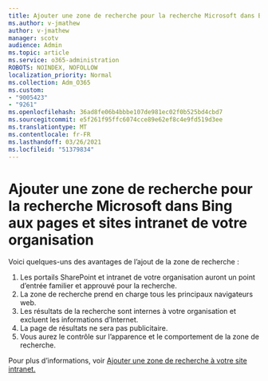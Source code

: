 ```yaml
---
title: Ajouter une zone de recherche pour la recherche Microsoft dans Bing aux pages et sites intranet de votre organisation
ms.author: v-jmathew
author: v-jmathew
manager: scotv
audience: Admin
ms.topic: article
ms.service: o365-administration
ROBOTS: NOINDEX, NOFOLLOW
localization_priority: Normal
ms.collection: Adm_O365
ms.custom:
- "9005423"
- "9261"
ms.openlocfilehash: 36ad8fe06b4bbbe107de981ec02f0b525bd4cbd7
ms.sourcegitcommit: e5f261f95ffc6074cce89e62ef8c4e9fd519d3ee
ms.translationtype: MT
ms.contentlocale: fr-FR
ms.lasthandoff: 03/26/2021
ms.locfileid: "51379834"
---
```

# <a name="add-a-search-box-for-microsoft-search-in-bing-to-your-organizations-intranet-sites-and-pages"></a>Ajouter une zone de recherche pour la recherche Microsoft dans Bing aux pages et sites intranet de votre organisation

Voici quelques-uns des avantages de l’ajout de la zone de recherche :

1. Les portails SharePoint et intranet de votre organisation auront un point d’entrée familier et approuvé pour la recherche.
2. La zone de recherche prend en charge tous les principaux navigateurs web.
3. Les résultats de la recherche sont internes à votre organisation et excluent les informations d’Internet.
4. La page de résultats ne sera pas publicitaire.
5. Vous aurez le contrôle sur l’apparence et le comportement de la zone de recherche.

Pour plus d’informations, voir [Ajouter une zone de recherche à votre site intranet.](https://go.microsoft.com/fwlink/?linkid=2151387)
